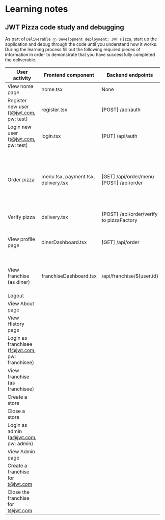 # Learning notes

## JWT Pizza code study and debugging

As part of `Deliverable ⓵ Development deployment: JWT Pizza`, start up the application and debug through the code until you understand how it works. During the learning process fill out the following required pieces of information in order to demonstrate that you have successfully completed the deliverable.

| User activity                                       | Frontend component | Backend endpoints | Database SQL |
| --------------------------------------------------- | ------------------ | ----------------- | ------------ |
| View home page                                      |      home.tsx      |       None        |      None    |
| Register new user<br/>(t@jwt.com, pw: test)         |   register.tsx     |[POST] /api/auth| `INSERT INTO user (name, email, password) VALUES (?, ?, ?)` <br/>`INSERT INTO userRole (userId, role, objectId) VALUES (?, ?, ?)`|
| Login new user<br/>(t@jwt.com, pw: test)            |login.tsx|[PUT] /api/auth|`SELECT * FROM user WHERE email=?` <br/>`SELECT * FROM userRole WHERE userId=?`|
| Order pizza                                         |menu.tsx, payment.tsx, delivery.tsx|[GET] /api/order/menu <br/> [POST] /api/order|`SELECT * FROM menu` <br/>`SELECT id, name FROM franchise WHERE name LIKE ? LIMIT ${limit + 1} OFFSET ${offset}` <br/>`SELECT id, name FROM store WHERE franchiseId=?` <br/>`INSERT INTO dinerOrder (dinerId, franchiseId, storeId, date) VALUES (?, ?, ?, now())` <br/>`INSERT INTO orderItem (orderId, menuId, description, price) VALUES (?, ?, ?, ?)`|
| Verify pizza                                        |delivery.tsx|[POST] /api/order/verify to pizzaFactory|None|
| View profile page                                   |dinerDashboard.tsx|[GET] /api/order|`SELECT id, franchiseId, storeId, date FROM dinerOrder WHERE dinerId=? LIMIT ${offset},${config.db.listPerPage}` <br/>`SELECT id, menuId, description, price FROM orderItem WHERE orderId=?` |
| View franchise<br/>(as diner)                       |franchiseDashboard.tsx|/api/franchise/${user.id}|`SELECT objectId FROM userRole WHERE role='franchisee' AND userId=?` <br/>`SELECT id, name FROM franchise WHERE id in (${franchiseIds.join(',')})`|
| Logout                                              |                    |                   |              |
| View About page                                     |                    |                   |              |
| View History page                                   |                    |                   |              |
| Login as franchisee<br/>(f@jwt.com, pw: franchisee) |                    |                   |              |
| View franchise<br/>(as franchisee)                  |                    |                   |              |
| Create a store                                      |                    |                   |              |
| Close a store                                       |                    |                   |              |
| Login as admin<br/>(a@jwt.com, pw: admin)           |                    |                   |              |
| View Admin page                                     |                    |                   |              |
| Create a franchise for t@jwt.com                    |                    |                   |              |
| Close the franchise for t@jwt.com                   |                    |                   |              |
